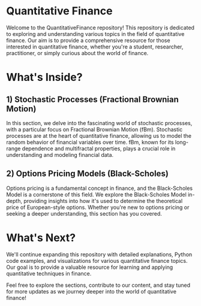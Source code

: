 # Quantitative Finance

Welcome to the QuantitativeFinance repository! This repository is dedicated to exploring and understanding various topics in the field of quantitative finance. Our aim is to provide a comprehensive resource for those interested in quantitative finance, whether you're a student, researcher, practitioner, or simply curious about the world of finance.

# What's Inside?

## 1) Stochastic Processes (Fractional Brownian Motion)
In this section, we delve into the fascinating world of stochastic processes, with a particular focus on Fractional Brownian Motion (fBm). Stochastic processes are at the heart of quantitative finance, allowing us to model the random behavior of financial variables over time. fBm, known for its long-range dependence and multifractal properties, plays a crucial role in understanding and modeling financial data.

## 2) Options Pricing Models (Black-Scholes)
Options pricing is a fundamental concept in finance, and the Black-Scholes Model is a cornerstone of this field. We explore the Black-Scholes Model in-depth, providing insights into how it's used to determine the theoretical price of European-style options. Whether you're new to options pricing or seeking a deeper understanding, this section has you covered.

# What's Next?
We'll continue expanding this repository with detailed explanations, Python code examples, and visualizations for various quantitative finance topics. Our goal is to provide a valuable resource for learning and applying quantitative techniques in finance.

Feel free to explore the sections, contribute to our content, and stay tuned for more updates as we journey deeper into the world of quantitative finance!
